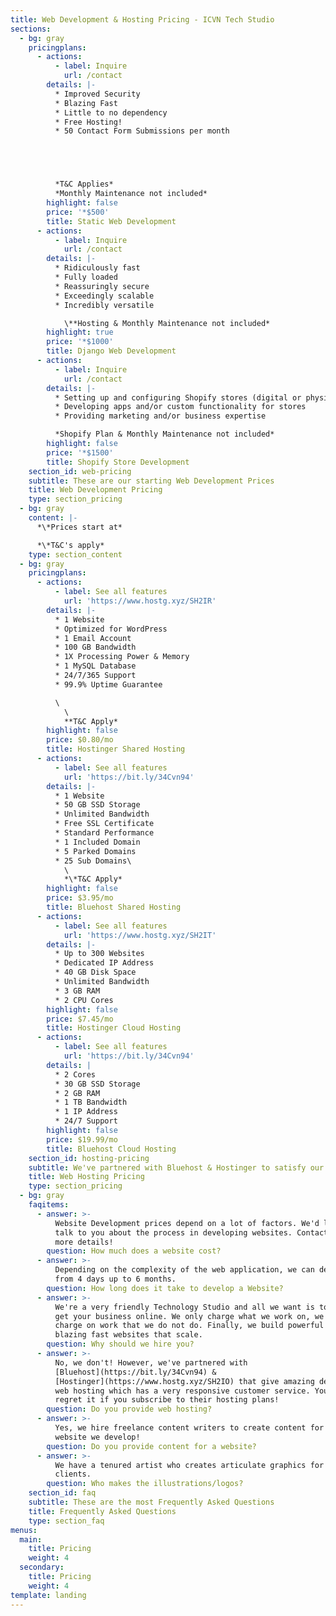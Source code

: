 ```yaml
---
title: Web Development & Hosting Pricing - ICVN Tech Studio
sections:
  - bg: gray
    pricingplans:
      - actions:
          - label: Inquire
            url: /contact
        details: |-
          * Improved Security
          * Blazing Fast
          * Little to no dependency
          * Free Hosting!
          * 50 Contact Form Submissions per month





          *T&C Applies*
          *Monthly Maintenance not included*
        highlight: false
        price: '*$500'
        title: Static Web Development
      - actions:
          - label: Inquire
            url: /contact
        details: |-
          * Ridiculously fast
          * Fully loaded
          * Reassuringly secure
          * Exceedingly scalable
          * Incredibly versatile

            \**Hosting & Monthly Maintenance not included*
        highlight: true
        price: '*$1000'
        title: Django Web Development
      - actions:
          - label: Inquire
            url: /contact
        details: |-
          * Setting up and configuring Shopify stores (digital or physical)
          * Developing apps and/or custom functionality for stores
          * Providing marketing and/or business expertise

          *Shopify Plan & Monthly Maintenance not included*
        highlight: false
        price: '*$1500'
        title: Shopify Store Development
    section_id: web-pricing
    subtitle: These are our starting Web Development Prices
    title: Web Development Pricing
    type: section_pricing
  - bg: gray
    content: |-
      *\*Prices start at*

      *\*T&C's apply*
    type: section_content
  - bg: gray
    pricingplans:
      - actions:
          - label: See all features
            url: 'https://www.hostg.xyz/SH2IR'
        details: |-
          * 1 Website
          * Optimized for WordPress
          * 1 Email Account
          * 100 GB Bandwidth
          * 1X Processing Power & Memory
          * 1 MySQL Database
          * 24/7/365 Support
          * 99.9% Uptime Guarantee

          \
            \
            **T&C Apply*
        highlight: false
        price: $0.80/mo
        title: Hostinger Shared Hosting
      - actions:
          - label: See all features
            url: 'https://bit.ly/34Cvn94'
        details: |-
          * 1 Website
          * 50 GB SSD Storage
          * Unlimited Bandwidth
          * Free SSL Certificate
          * Standard Performance
          * 1 Included Domain
          * 5 Parked Domains
          * 25 Sub Domains\
            \
            *\*T&C Apply*
        highlight: false
        price: $3.95/mo
        title: Bluehost Shared Hosting
      - actions:
          - label: See all features
            url: 'https://www.hostg.xyz/SH2IT'
        details: |-
          * Up to 300 Websites
          * Dedicated IP Address
          * 40 GB Disk Space
          * Unlimited Bandwidth
          * 3 GB RAM
          * 2 CPU Cores
        highlight: false
        price: $7.45/mo
        title: Hostinger Cloud Hosting
      - actions:
          - label: See all features
            url: 'https://bit.ly/34Cvn94'
        details: |
          * 2 Cores
          * 30 GB SSD Storage
          * 2 GB RAM
          * 1 TB Bandwidth
          * 1 IP Address
          * 24/7 Support
        highlight: false
        price: $19.99/mo
        title: Bluehost Cloud Hosting
    section_id: hosting-pricing
    subtitle: We've partnered with Bluehost & Hostinger to satisfy our web hosting needs
    title: Web Hosting Pricing
    type: section_pricing
  - bg: gray
    faqitems:
      - answer: >-
          Website Development prices depend on a lot of factors. We'd love to
          talk to you about the process in developing websites. Contact us for
          more details!
        question: How much does a website cost?
      - answer: >-
          Depending on the complexity of the web application, we can develop one
          from 4 days up to 6 months.
        question: How long does it take to develop a Website?
      - answer: >-
          We're a very friendly Technology Studio and all we want is to help you
          get your business online. We only charge what we work on, we do not
          charge on work that we do not do. Finally, we build powerful and
          blazing fast websites that scale.
        question: Why should we hire you?
      - answer: >-
          No, we don't! However, we've partnered with
          [Bluehost](https://bit.ly/34Cvn94) &
          [Hostinger](https://www.hostg.xyz/SH2IO) that give amazing deals on
          web hosting which has a very responsive customer service. You won't
          regret it if you subscribe to their hosting plans!
        question: Do you provide web hosting?
      - answer: >-
          Yes, we hire freelance content writers to create content for each
          website we develop!
        question: Do you provide content for a website?
      - answer: >-
          We have a tenured artist who creates articulate graphics for our
          clients.
        question: Who makes the illustrations/logos?
    section_id: faq
    subtitle: These are the most Frequently Asked Questions
    title: Frequently Asked Questions
    type: section_faq
menus:
  main:
    title: Pricing
    weight: 4
  secondary:
    title: Pricing
    weight: 4
template: landing
---
```


